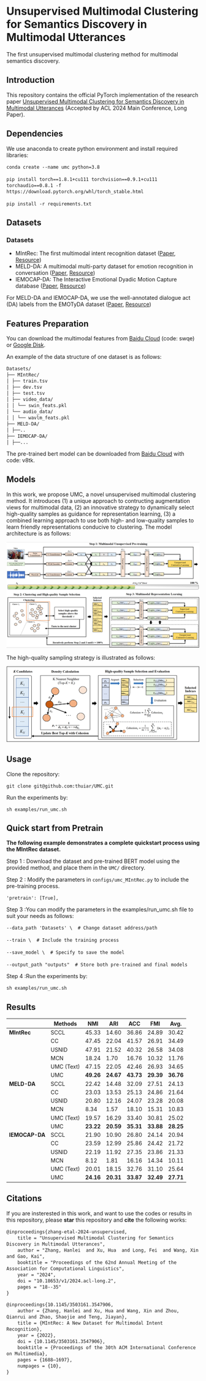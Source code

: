 
# Unsupervised Multimodal Clustering for Semantics Discovery in Multimodal Utterances

The first unsupervised multimodal clustering method for multimodal semantics discovery. 

## Introduction

This repository contains the official PyTorch implementation of the research paper [Unsupervised Multimodal Clustering for Semantics Discovery in Multimodal Utterances](https://arxiv.org/abs/2405.12775) (Accepted by ACL 2024 Main Conference, Long Paper). 

## Dependencies 

We use anaconda to create python environment and install required libraries: 
```
conda create --name umc python=3.8

pip install torch==1.8.1+cu111 torchvision==0.9.1+cu111 torchaudio==0.8.1 -f https://download.pytorch.org/whl/torch_stable.html

pip install -r requirements.txt
```

## Datasets

### Datasets
- MIntRec: The first multimodal intent recognition dataset ([Paper](https://dl.acm.org/doi/10.1145/3503161.3547906), [Resource](https://github.com/thuiar/MIntRec))
- MELD-DA: A multimodal multi-party dataset for emotion recognition in conversation ([Paper](https://aclanthology.org/P19-1050/), [Resource](https://github.com/declare-lab/MELD))
- IEMOCAP-DA: The Interactive Emotional Dyadic Motion Capture database  ([Paper](https://link.springer.com/article/10.1007/s10579-008-9076-6), [Resource](https://sail.usc.edu/iemocap/))

For MELD-DA and IEMOCAP-DA, we use the well-annotated dialogue act (DA) labels from the EMOTyDA dataset ([Paper](https://aclanthology.org/2020.acl-main.402/), [Resource](https://github.com/sahatulika15/EMOTyDA))

## Features Preparation

You can download the  multimodal features from [Baidu Cloud](https://pan.baidu.com/s/1BE5TI7fyGjoEzvrD_cLXKQ?pwd=swqe) (code: swqe) or [Google Disk](https://drive.google.com/drive/folders/1UiSqfOD3iWNS44PK3at9M0-d-Kwdjnri?usp=sharing).

An example of the data structure of one dataset is as follows:  
```
Datasets/
├── MIntRec/
│ ├── train.tsv
│ ├── dev.tsv
│ ├── test.tsv
│ ├── video_data/
│ │ └── swin_feats.pkl
│ └── audio_data/
│ │ └── wavlm_feats.pkl
├── MELD-DA/
│ ├──..
├── IEMOCAP-DA/
│ ├──...
```
The pre-trained bert model can be downloaded from [Baidu Cloud](https://pan.baidu.com/s/1k1zxK4xh0UyPhOU_-oPlow) with code: v8tk. 

## Models

In this work, we propose UMC, a novel unsupervised multimodal clustering method. It introduces (1) a unique approach to contructing augmentation views for multimodal data, (2) an innovative strategy to dynamically select high-quality samples as guidance for representation learning, (3) a combined learning approach to use both high- and low-quality samples to learn friendly representations conducive to clustering. The model architecture is as follows:  

![Framework](figs/framework.png "Framework")

The high-quality sampling strategy is illustrated as follows:  

![Sampling](figs/sampling.png "Sampling")

## Usage 

Clone the repository: 
```
git clone git@github.com:thuiar/UMC.git
```

Run the experiments by: 
```
sh examples/run_umc.sh
```

## Quick start from Pretrain
**The following example demonstrates a complete quickstart process using the MIntRec dataset.**

Step 1 : Download the dataset and pre-trained BERT model using the provided method, and place them in the `UMC/` directory.

Step 2 : Modify the parameters in `configs/umc_MIntRec.py` to include the pre-training process.
```
'pretrain': [True],
```
Step 3 :You can modify the parameters in the examples/run_umc.sh file to suit your needs as follows:
```
--data_path 'Datasets' \  # Change dataset address/path

--train \  # Include the training process

--save_model \  # Specify to save the model

--output_path "outputs"  # Store both pre-trained and final models
```
Step 4 :Run the experiments by: 
```
sh examples/run_umc.sh
```

## Results

|          | Methods  | NMI   | ARI   | ACC   | FMI   | Avg.  |
|----------|----------|-------|-------|-------|-------|-------|
|**MIntRec** | SCCL     | 45.33 | 14.60 | 36.86 | 24.89 | 30.42 |
|          | CC       | 47.45 | 22.04 | 41.57 | 26.91 | 34.49 |
|          | USNID    | 47.91 | 21.52 | 40.32 | 26.58 | 34.08 |
|          | MCN      | 18.24 | 1.70  | 16.76 | 10.32 | 11.76 |
|          | UMC (Text) | 47.15 | 22.05 | 42.46 | 26.93 | 34.65 |
|          | UMC      | **49.26** | **24.67** | **43.73** | **29.39** | **36.76** |
| **MELD-DA**            | SCCL     | 22.42 | 14.48 | 32.09 | 27.51 | 24.13 |
|          | CC       | 23.03 | 13.53 | 25.13 | 24.86 | 21.64 |
|          | USNID    | 20.80 | 12.16 | 24.07 | 23.28 | 20.08 |
|          | MCN      | 8.34  | 1.57  | 18.10 | 15.31 | 10.83 |
|          | UMC (Text) | 19.57 | 16.29 | 33.40 | 30.81 | 25.02 |
|          | UMC      | **23.22** | **20.59** | **35.31** | **33.88** | **28.25** |
| **IEMOCAP-DA** | SCCL     | 21.90 | 10.90 | 26.80 | 24.14 | 20.94 |
|          | CC       | 23.59 | 12.99 | 25.86 | 24.42 | 21.72 |
|          | USNID    | 22.19 | 11.92 | 27.35 | 23.86 | 21.33 |
|          | MCN      | 8.12  | 1.81  | 16.16 | 14.34 | 10.11 |
|          | UMC (Text) | 20.01 | 18.15 | 32.76 | 31.10 | 25.64 |
|          | UMC      | **24.16** | **20.31** | **33.87** | **32.49** | **27.71** |

## Citations

If you are insterested in this work, and want to use the codes or results in this repository, please **star** this repository and **cite** the following works:
```
@inproceedings{zhang-etal-2024-unsupervised,
    title = "Unsupervised Multimodal Clustering for Semantics Discovery in Multimodal Utterances",
    author = "Zhang, Hanlei  and Xu, Hua  and Long, Fei  and Wang, Xin  and Gao, Kai",
    booktitle = "Proceedings of the 62nd Annual Meeting of the Association for Computational Linguistics",
    year = "2024",
    doi = "10.18653/v1/2024.acl-long.2",
    pages = "18--35"
}
```
```
@inproceedings{10.1145/3503161.3547906,
    author = {Zhang, Hanlei and Xu, Hua and Wang, Xin and Zhou, Qianrui and Zhao, Shaojie and Teng, Jiayan},
    title = {MIntRec: A New Dataset for Multimodal Intent Recognition},
    year = {2022},
    doi = {10.1145/3503161.3547906},
    booktitle = {Proceedings of the 30th ACM International Conference on Multimedia},
    pages = {1688–1697},
    numpages = {10},
}
```
